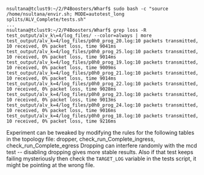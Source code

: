 ```
nsultana@tclust9:~/2/P4Boosters/Wharf$ sudo bash -c "source /home/nsultana/envir.sh; MODE=autotest_long splits/ALV_Complete/tests.sh"
...
nsultana@tclust9:~/2/P4Boosters/Wharf$ grep loss -R test_output/alv_k\=4/log_files/ --color=always | more
test_output/alv_k=4/log_files/p0h0_prog_20.log:10 packets transmitted, 10 received, 0% packet loss, time 9041ms
test_output/alv_k=4/log_files/p0h0_prog_25.log:10 packets transmitted, 10 received, 0% packet loss, time 9014ms
test_output/alv_k=4/log_files/p0h0_prog_19.log:10 packets transmitted, 10 received, 0% packet loss, time 9009ms
test_output/alv_k=4/log_files/p0h0_prog_21.log:10 packets transmitted, 10 received, 0% packet loss, time 9014ms
test_output/alv_k=4/log_files/p0h0_prog_22.log:10 packets transmitted, 10 received, 0% packet loss, time 9028ms
test_output/alv_k=4/log_files/p0h0_prog_23.log:10 packets transmitted, 10 received, 0% packet loss, time 9013ms
test_output/alv_k=4/log_files/p0h0_prog_24.log:10 packets transmitted, 10 received, 0% packet loss, time 9016ms
test_output/alv_k=4/log_files/p0h0_prog_18.log:10 packets transmitted, 10 received, 0% packet loss, time 9216ms
```

Experiment can be tweaked by modifying the rules for the following tables in the topology file: dropper, check_run_Complete_ingress, check_run_Complete_egress
Dropping can interfere randomly with the mcd test -- disabling dropping gives more stable results.
Also if that test keeps failing mysteriously then check the `TARGET_LOG` variable in the tests script, it might be pointing at the wrong file.
